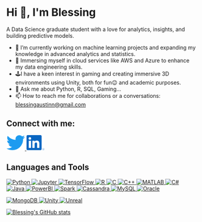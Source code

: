   # Hi 👋, I'm Blessing

A Data Science graduate student with a love for analytics, insights, and building predictive models.

- 🔭 I’m currently working on machine learning projects and expanding my knowledge in advanced analytics and statistics.
- 🌱 Immersing myself in cloud services like AWS and Azure to enhance my data engineering skills.
- 🕹️I have a keen interest in gaming and creating immersive 3D environments using Unity, both for fun😉 and academic purposes.
- 💬 Ask me about Python, R, SQL, Gaming...
- 📫 How to reach me for collaborations or a conversations: [blessingaustinn@gmail.com](mailto:blessingaustinn@gmail.com)

## Connect with me:
<p align="left">
  <!-- Social Icons -->
  <a href="https://twitter.com/blessinggaustin">
    <img alt="Twitter" src="https://github.com/Austin-Gabriel/my-profile-assets/blob/main/twitter.svg" height="40" />
  </a>
  <a href="https://www.linkedin.com/in/blessingaustin/">
    <img alt="LinkedIn" src="https://github.com/Austin-Gabriel/my-profile-assets/blob/main/linkedin.svg" height="40" />
  </a>

## Languages and Tools
  <!-- Languages and Tools -->
  <a href="https://www.python.org">
    <img alt="Python" src="https://user-images.githubusercontent.com/25181517/183423507-c056a6f9-1ba8-4312-a350-19bcbc5a8697.png" height="50" />
  </a>
  <a href="https://https://jupyter.org/">
    <img alt="Jupyter" src="https://user-images.githubusercontent.com/25181517/183914128-3fc88b4a-4ac1-40e6-9443-9a30182379b7.png" height="50" />
  </a>
  <a href="https://www.tensorflow.org/">
    <img alt="TensorFlow" src="https://user-images.githubusercontent.com/25181517/223639822-2a01e63a-a7f9-4a39-8930-61431541bc06.png" height="50" />
  </a>
  <a href="https://www.r-project.org/">
    <img alt="R" src="https://www.r-project.org/logo/Rlogo.svg" height="50" />
  </a>
  <a href="https://www.r-project.org/">
    <img alt="C" src="https://user-images.githubusercontent.com/25181517/192106070-46255bcf-65e6-4c6b-a296-bf8d0d8fb2a7.png" height="50" />
  </a>
  <a href="https://www.r-project.org/">
    <img alt="C++" src="https://user-images.githubusercontent.com/25181517/192106073-90fffafe-3562-4ff9-a37e-c77a2da0ff58.png" height="50" />
  </a>
  <a href="https://www.mathworks.com/products/matlab.html">
    <img alt="MATLAB" src="https://user-images.githubusercontent.com/25181517/192106593-610ee31c-995e-4f24-b8e1-0f18eead6fae.png" height="50" />
  </a>
  <a href="https://en.cppreference.com/w/c/language/functions#:~:text=A%20function%20is%20a%20C,user%2Ddefined%20or%20library%20functions.">
    <img alt="C#" src="https://user-images.githubusercontent.com/25181517/121405384-444d7300-c95d-11eb-959f-913020d3bf90.png" height="50" />
  </a>
  <a href="https://www.java.com/en/">
    <img alt="Java" src="https://user-images.githubusercontent.com/25181517/117201156-9a724800-adec-11eb-9a9d-3cd0f67da4bc.png" height="50" />
  </a>
  <a href="https://www.microsoft.com/en-us/power-platform/products/power-bi">
    <img alt="PowerBI" src="https://github.com/microsoft/PowerBI-Icons/blob/main/PNG/Power-BI.png" height="40" />
  </a>
  <a href="https://spark.apache.org/">
    <img alt="Spark" src="https://user-images.githubusercontent.com/25181517/184357834-eba1eee1-6074-4b9c-8ed3-5373868096cc.png" height="50" />
  </a>
  <a href="https://cassandra.apache.org/_/index.html">
    <img alt="Cassandra" src="https://user-images.githubusercontent.com/25181517/183893668-d45b89f9-bd9f-4143-b61a-7db9ac6bbd5e.png" height="50" />
  </a>
  <a href="https://www.mysql.com/">
    <img alt="MySQL" src="https://user-images.githubusercontent.com/25181517/183896128-ec99105a-ec1a-4d85-b08b-1aa1620b2046.png" height="50" />
  </a>
  <a href="https://www.oracle.com/">
    <img alt="Oracle" src="https://user-images.githubusercontent.com/25181517/117208736-bdedc080-adf5-11eb-912f-61c7d43705f6.png" height="50" />
</p>
    
<p align=left >
  </a>
  <a href="https://www.mongodb.com/">
    <img alt="MongoDB" src="https://user-images.githubusercontent.com/25181517/182884177-d48a8579-2cd0-447a-b9a6-ffc7cb02560e.png" height="50" />
  </a>
  <a href="https://unity.com/">
    <img alt="Unity" src="https://user-images.githubusercontent.com/25181517/193427941-9437dbbe-376f-40dc-9573-0ef5c02a26a7.png" height="50" />
  </a>
  <a href="https://www.unrealengine.com/en-US">
    <img alt="Unreal" src="https://github.com/marwin1991/profile-technology-icons/assets/136815194/8470f340-0495-47c2-a95c-3c873e329c00" height="50" />
</p>
 
![Blessing's GitHub stats](https://github-readme-stats.vercel.app/api?username=yourusername&show_icons=true)

